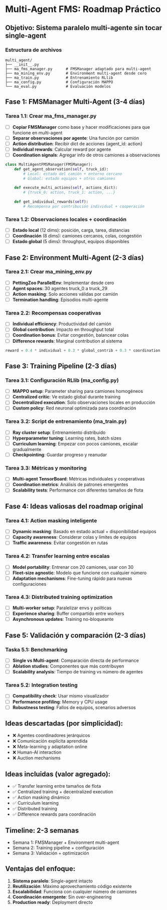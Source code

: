 # Multi-Agent FMS: Roadmap Práctico

## Objetivo: Sistema paralelo multi-agente sin tocar single-agent

### Estructura de archivos
```
multi_agent/
├── __init__.py
├── ma_fms_manager.py      # FMSManager adaptado para multi-agent
├── ma_mining_env.py       # Environment multi-agent desde cero
├── ma_train.py            # Entrenamiento RLlib
├── ma_config.py           # Configuración MAPPO
└── ma_eval.py             # Evaluación modelos
```

## Fase 1: FMSManager Multi-Agent (3-4 días)

### Tarea 1.1: Crear ma_fms_manager.py
- [ ] **Copiar FMSManager** como base y hacer modificaciones para que funcione en multi-agent
- [ ] **Separar observaciones por agente**: Una función por camión
- [ ] **Action distribution**: Recibir dict de acciones {agent_id: action}
- [ ] **Individual rewards**: Calcular reward por agente
- [ ] **Coordination signals**: Agregar info de otros camiones a observaciones

```python
class MultiAgentFMSManager(FMSManager):
    def get_agent_observation(self, truck_id):
        # Local: estado del camión + entorno cercano
        # Global: estado equipos + otros camiones
        
    def execute_multi_actions(self, actions_dict):
        # {truck_0: action, truck_1: action, ...}
        
    def get_individual_rewards(self):
        # Recompensa por contribución individual + cooperación
```

### Tarea 1.2: Observaciones locales + coordinación
- [ ] **Estado local** (12 dims): posición, carga, tarea, distancias
- [ ] **Coordinación** (8 dims): camiones cercanos, colas, congestión
- [ ] **Estado global** (5 dims): throughput, equipos disponibles

## Fase 2: Environment Multi-Agent (2-3 días)

### Tarea 2.1: Crear ma_mining_env.py
- [ ] **PettingZoo ParallelEnv**: Implementar desde cero
- [ ] **Agent spaces**: 30 agentes truck_0 a truck_29
- [ ] **Action masking**: Solo acciones válidas por camión
- [ ] **Termination handling**: Episodios multi-agente

### Tarea 2.2: Recompensas cooperativas
- [ ] **Individual efficiency**: Productividad del camión
- [ ] **Global contribution**: Impacto en throughput total
- [ ] **Coordination bonus**: Evitar congestión, balancear colas
- [ ] **Difference rewards**: Marginal contribution al sistema

```python
reward = 0.4 * individual + 0.3 * global_contrib + 0.3 * coordination
```

## Fase 3: Training Pipeline (2-3 días)

### Tarea 3.1: Configuración RLlib (ma_config.py)
- [ ] **MAPPO setup**: Parameter sharing para camiones homogéneos
- [ ] **Centralized critic**: Ve estado global durante training
- [ ] **Decentralized execution**: Solo observaciones locales en producción
- [ ] **Custom policy**: Red neuronal optimizada para coordinación

### Tarea 3.2: Script de entrenamiento (ma_train.py)
- [ ] **Ray cluster setup**: Entrenamiento distribuido
- [ ] **Hyperparameter tuning**: Learning rates, batch sizes
- [ ] **Curriculum learning**: Empezar con pocos camiones, escalar gradualmente
- [ ] **Checkpointing**: Guardar progreso y reanudar

### Tarea 3.3: Métricas y monitoring
- [ ] **Multi-agent TensorBoard**: Métricas individuales y cooperativas
- [ ] **Coordination metrics**: Análisis de patrones emergentes
- [ ] **Scalability tests**: Performance con diferentes tamaños de flota

## Fase 4: Ideas valiosas del roadmap original

### Tarea 4.1: Action masking inteligente
- [ ] **Dynamic masking**: Basado en estado actual + disponibilidad equipos
- [ ] **Capacity awareness**: Considerar colas y límites de equipos
- [ ] **Traffic awareness**: Evitar congestión en rutas

### Tarea 4.2: Transfer learning entre escalas
- [ ] **Model portability**: Entrenar con 20 camiones, usar con 30
- [ ] **Fleet-size agnostic**: Modelo que funcione con cualquier número
- [ ] **Adaptation mechanisms**: Fine-tuning rápido para nuevas configuraciones

### Tarea 4.3: Distributed training optimization
- [ ] **Multi-worker setup**: Paralelizar envs y políticas
- [ ] **Experience sharing**: Buffer compartido entre workers
- [ ] **Asynchronous updates**: Training no-bloqueante

## Fase 5: Validación y comparación (2-3 días)

### Taska 5.1: Benchmarking
- [ ] **Single vs Multi-agent**: Comparación directa de performance
- [ ] **Ablation studies**: Componentes que más contribuyen
- [ ] **Scalability analysis**: Tiempo de training vs número de agentes

### Tarea 5.2: Integration testing
- [ ] **Compatibility check**: Usar mismo visualizador
- [ ] **Performance profiling**: Memory y CPU usage
- [ ] **Robustness testing**: Fallos de equipos, scenarios adversos

## Ideas descartadas (por simplicidad):
- ❌ Agentes coordinadores jerárquicos
- ❌ Comunicación explícita aprendida
- ❌ Meta-learning y adaptation online
- ❌ Human-AI interaction
- ❌ Auction mechanisms

## Ideas incluidas (valor agregado):
- ✅ Transfer learning entre tamaños de flota
- ✅ Centralized training + decentralized execution
- ✅ Action masking dinámico
- ✅ Curriculum learning
- ✅ Distributed training
- ✅ Difference rewards para coordinación

## Timeline: 2-3 semanas
- Semana 1: FMSManager + Environment multi-agent
- Semana 2: Training pipeline + configuración
- Semana 3: Validación + optimización

## Ventajas del enfoque:
1. **Sistema paralelo**: Single-agent intacto
2. **Reutilización**: Máximo aprovechamiento código existente
3. **Escalabilidad**: Funciona con cualquier número de camiones
4. **Coordinación emergente**: Sin over-engineering
5. **Production ready**: Deployment directo